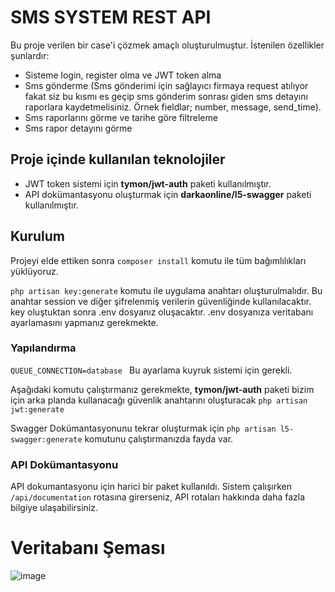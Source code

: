 # SMS SYSTEM REST API

Bu proje verilen bir case'i çözmek amaçlı oluşturulmuştur.
İstenilen özellikler şunlardır:

- Sisteme login, register olma ve JWT token alma
- Sms gönderme (Sms gönderimi için sağlayıcı firmaya request
  atılıyor fakat siz bu kısmı es geçip sms gönderim sonrası
  giden sms detayını raporlara kaydetmelisiniz. Örnek fieldlar;
  number, message, send_time).
- Sms raporlarını görme ve tarihe göre filtreleme
- Sms rapor detayını görme


## Proje içinde kullanılan teknolojiler

- JWT token sistemi için **tymon/jwt-auth** paketi kullanılmıştır.
- API dokümantasyonu oluşturmak için **darkaonline/l5-swagger** paketi kullanılmıştır.

## Kurulum

Projeyi elde ettiken sonra ``composer
install`` komutu ile tüm bağımlılıkları yüklüyoruz.

``php artisan key:generate`` komutu ile uygulama anahtarı oluşturulmalıdır.
Bu anahtar session ve diğer şifrelenmiş verilerin güvenliğinde 
kullanılacaktır. key oluştuktan sonra .env dosyanız oluşacaktır. 
.env dosyanıza veritabanı ayarlamasını yapmanız gerekmekte.

### Yapılandırma 

``QUEUE_CONNECTION=database
``
Bu ayarlama kuyruk sistemi için gerekli.

Aşağıdaki komutu çalıştırmanız gerekmekte, **tymon/jwt-auth** paketi bizim
için arka planda kullanacağı güvenlik anahtarını oluşturacak
``php artisan jwt:generate``

Swagger Dokümantasyonunu tekrar oluşturmak için
``php artisan l5-swagger:generate`` komutunu çalıştırmanızda fayda var.

### API Dokümantasyonu

API dokumantasyonu için harici bir paket kullanıldı.
Sistem çalışırken ``/api/documentation`` rotasına girerseniz, API rotaları hakkında
daha fazla bilgiye ulaşabilirsiniz.


# Veritabanı Şeması

![image](https://user-images.githubusercontent.com/44698680/173251341-7e85d1a7-88a3-4fd2-a88c-11df5f883506.png)

